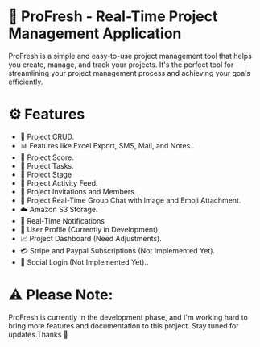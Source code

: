# 🚀 ProFresh - Real-Time Project Management Application

ProFresh is a simple and easy-to-use project management tool that helps you create, manage, and track your projects. It's the perfect tool for streamlining your project management process and achieving your goals efficiently.

# ⚙️ Features

- 💼 Project CRUD.
- 📊 Features like Excel Export, SMS, Mail, and Notes..
- 🎯 Project Score.
- 📝 Project Tasks.
- 🚀 Project Stage
- 🚦 Project Activity Feed.
- 💌 Project Invitations and Members.
- 💬 Project Real-Time Group Chat with Image and Emoji Attachment.
- ☁️ Amazon S3 Storage.
- 📢 Real-Time Notifications
- 👤 User Profile (Currently in Development).
- 📈 Project Dashboard (Need Adjustments).
- 💳 Stripe and Paypal Subscriptions (Not Implemented Yet).
- 🔑 Social Login (Not Implemented Yet)..


# ⚠️ Please Note: 
  ProFresh is currently in the development phase, and I'm working hard to bring more features and documentation to this project. Stay tuned for updates.Thanks 🙏



